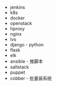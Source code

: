 - jenkins
- k8s
- docker
- openstack
- hproxy
- nginx
- lvs
- django - python
- flask
- elk
- ansible - 推脚本
- saltstack
- puppet
- cobber - 批量装系统
